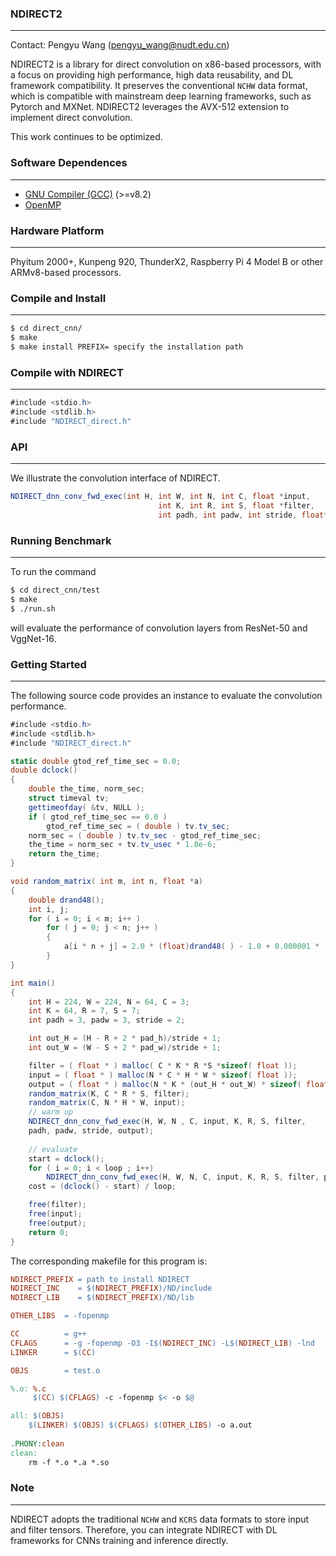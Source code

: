 ### NDIRECT2
----------------------
Contact: Pengyu Wang (pengyu_wang@nudt.edu.cn)

NDIRECT2 is a library for direct convolution on x86-based processors, with a focus on providing high performance, high data reusability, and DL framework compatibility. It preserves the conventional `NCHW` data format, which is compatible with mainstream deep learning frameworks, such as Pytorch and MXNet. NDIRECT2 leverages the AVX-512 extension to implement direct convolution.

This work continues to be optimized.
### Software Dependences
------------------------
* [GNU Compiler (GCC)](https://gcc.gnu.org/) (>=v8.2)
* [OpenMP](https://www.openmp.org/) 

### Hardware Platform
-------------------------
Phyitum 2000+, Kunpeng 920, ThunderX2, Raspberry Pi 4 Model B or other ARMv8-based processors.

### Compile and Install
----------------------
```bash
$ cd direct_cnn/
$ make
$ make install PREFIX= specify the installation path
```
### Compile with NDIRECT
----------------------
```cs
#include <stdio.h>
#include <stdlib.h>
#include "NDIRECT_direct.h"
```
### API
----------------------
We illustrate the convolution interface of NDIRECT.
```cs
NDIRECT_dnn_conv_fwd_exec(int H, int W, int N, int C, float *input,
                                 int K, int R, int S, float *filter,
                                 int padh, int padw, int stride, float* output);
```
### Running Benchmark
----------------------
To run the command
```bash
$ cd direct_cnn/test
$ make
$ ./run.sh
```
will evaluate the performance of convolution layers from ResNet-50 and VggNet-16.
### Getting Started
----------------------
The following source code provides an instance  to evaluate the convolution performance.
```cs
#include <stdio.h>
#include <stdlib.h>
#include "NDIRECT_direct.h"

static double gtod_ref_time_sec = 0.0;
double dclock()
{
	double the_time, norm_sec;
	struct timeval tv;
	gettimeofday( &tv, NULL );
	if ( gtod_ref_time_sec == 0.0 )
		gtod_ref_time_sec = ( double ) tv.tv_sec;
	norm_sec = ( double ) tv.tv_sec - gtod_ref_time_sec;
	the_time = norm_sec + tv.tv_usec * 1.0e-6;
	return the_time;
}

void random_matrix( int m, int n, float *a)
{
	double drand48();
	int i, j;
	for ( i = 0; i < m; i++ )
		for ( j = 0; j < n; j++ )
		{
			a[i * n + j] = 2.0 * (float)drand48( ) - 1.0 + 0.000001 * (i + j);
		}
}

int main()
{
	int H = 224, W = 224, N = 64, C = 3;
	int K = 64, R = 7, S = 7;
	int padh = 3, padw = 3, stride = 2;

	int out_H = (H - R + 2 * pad_h)/stride + 1; 
    int out_W = (W - S + 2 * pad_w)/stride + 1;

    filter = ( float * ) malloc( C * K * R *S *sizeof( float ));
    input = ( float * ) malloc(N * C * H * W * sizeof( float ));
    output = ( float * ) malloc(N * K * (out_H * out_W) * sizeof( float ));
    random_matrix(K, C * R * S, filter);
    random_matrix(C, N * H * W, input);
	// warm up
    NDIRECT_dnn_conv_fwd_exec(H, W, N , C, input, K, R, S, filter,
    padh, padw, stride, output);
    
    // evaluate
    start = dclock();
    for ( i = 0; i < loop ; i++)
    	NDIRECT_dnn_conv_fwd_exec(H, W, N, C, input, K, R, S, filter, padh, padw, stride, output);
    cost = (dclock() - start) / loop;

    free(filter);
    free(input);
    free(output);
	return 0;
}
```
The corresponding makefile for this program is:
```makefile
NDIRECT_PREFIX = path to install NDIRECT
NDIRECT_INC    = $(NDIRECT_PREFIX)/ND/include
NDIRECT_LIB    = $(NDIRECT_PREFIX)/ND/lib

OTHER_LIBS  = -fopenmp

CC          = g++
CFLAGS      = -g -fopenmp -O3 -I$(NDIRECT_INC) -L$(NDIRECT_LIB) -lnd
LINKER      = $(CC)

OBJS        = test.o

%.o: %.c
	 $(CC) $(CFLAGS) -c -fopenmp $< -o $@

all: $(OBJS)
	$(LINKER) $(OBJS) $(CFLAGS) $(OTHER_LIBS) -o a.out
	
.PHONY:clean
clean:
	rm -f *.o *.a *.so
```
### Note
----------------------
NDIRECT adopts the traditional `NCHW` and `KCRS` data formats to store input and filter tensors. Therefore, you can integrate NDIRECT with DL frameworks for CNNs training and inference directly.
